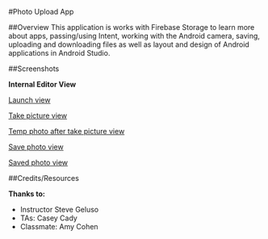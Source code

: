 #Photo Upload App

##Overview
This application is works with Firebase Storage to  learn more about apps, passing/using Intent, working with the Android camera, saving, uploading and downloading files as well as layout and design of Android applications in Android Studio.

##Screenshots

**Internal Editor View**

[Launch view](/Users/sooz/codefellows/401Java/Labs/31-photo-upload/screenshots/launchview.png)

[Take picture view](/Users/sooz/codefellows/401Java/Labs/31-photo-upload/screenshots/takepicture_view.png)

[Temp photo after take picture view](/Users/sooz/codefellows/401Java/Labs/31-photo-upload/screenshots/tempphotot_posttakepic.png)

[Save photo view](/Users/sooz/codefellows/401Java/Labs/31-photo-upload/screenshots/savephoto_view.png)

[Saved photo view](/Users/sooz/codefellows/401Java/Labs/31-photo-upload/screenshots/savedphoto_view.png)


##Credits/Resources

__Thanks to:__

- Instructor Steve Geluso
- TAs: Casey Cady
- Classmate: Amy Cohen
